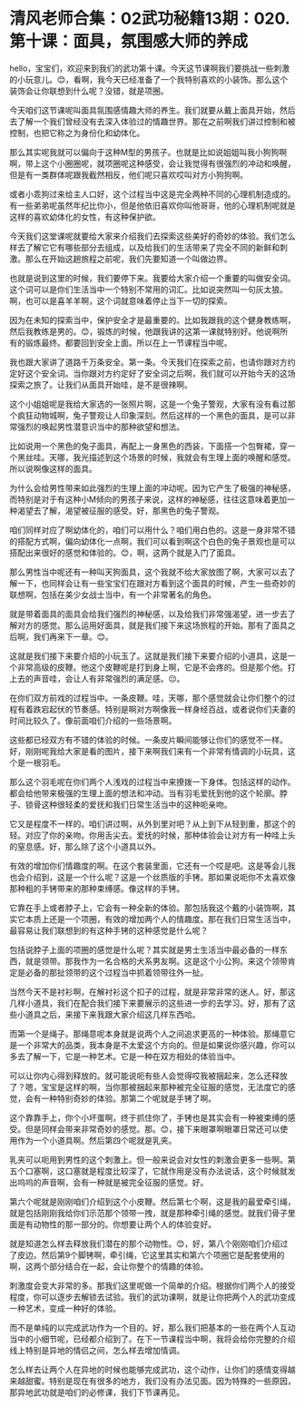 # 清风老师合集：02武功秘籍13期：020.第十课：面具，氛围感大师的养成

hello，宝宝们，欢迎来到我们的武功第十课。今天这节课啊我们要挑战一些刺激的小玩意儿。😊，看啊，我今天已经准备了一个我特别喜欢的小装饰。那么这个装饰会让你联想到什么呢？没错，就是项圈。

今天咱们这节课呢叫面具氛围感情趣大师的养生。我们就要从戴上面具开始，然后去了解一个我们曾经没有去深入体验过的情趣世界。那在之前啊我们讲过控制和被控制，也把它称之为身份化和幼体化。

那么其实呢我就可以偏向于这种M型的男孩子。也就是比如说姐姐叫我小狗狗啊啊，带上这个小圈圈呢，就项圈呢这种感受，会让我觉得有很强烈的冲动和唤醒，但是有一类群体呢跟我截然相反，他们呢只喜欢哎叫对方小狗狗啊。

或者小乖狗过来给主人口好，这个过程当中这是完全两种不同的心理机制造成的。有一些弟弟呢虽然年纪比你小，但是他依旧喜欢你叫他哥哥，他的心理机制呢就是这样的喜欢幼体化的女性，有这种保护欲。

今天我们这堂课呢就要给大家来介绍我们去探索这些美好的奇妙的体验。我们怎么样去了解它它有哪些部分去组成，以及给我们的生活带来了完全不同的新鲜和刺激。那么在开始这趟旅程之前呢，我们先要知道一个叫做边界。

也就是说到这里的时候，我们要停下来。我要给大家介绍一个重要的叫做安全词。这个词可以是你们生活当中一个特别不常用的词汇。比如说突然叫一句灰太狼。啊，也可以是喜羊羊啊，这个词就意味着停止当下一切的探索。

因为在未知的探索当中，保护安全才是最重要的。比如我跟我的这个健身教练啊，然后我教练是男的。😊，锻炼的时候，他跟我讲的这第一课就特别好。他说啊所有的锻炼最终。都要回到安全上面。所以在上一节课程当中呢。

我也跟大家讲了道路千万条安全。第一条。今天我们在探索之前，也请你跟对方约定好这个安全词。当你跟对方约定好了安全词之后啊，我们就可以开始今天的这场探索之旅了。让我们从面具开始哇，是不是很辣啊。

这个小姐姐呢是我给大家选的一张照片啊，这是一个兔子警观，大家有没有看过那个疯狂动物城啊，兔子警观让人印象深刻。然后这样的一个黑色的面具，是可以非常强烈的唤起男性潜意识当中的那种欲望和想法。

比如说用一个黑色的兔子面具，再配上一身黑色的西装，下面搭一个包臀裙，穿一个黑丝哇。天哪，我光描述到这个场景的时候，我就会有生理上面的唤醒和感觉。所以说啊像这样的面具。

为什么会给男性带来如此强烈的生理上面的冲动呢。因为它产生了极强的神秘感，而特别是对于有这种小M倾向的男孩子来说，这样的神秘感，往往这意味着更加一种渴望去了解，渴望被征服的感受。好，那黑色的兔子警观。

咱们同样对应了啊幼体化的，咱们可以用什么？咱们用白色的。这是一身非常不错的搭配方式啊，偏向幼体化一点啊，我们可以看到啊这个白色的兔子景观也是可以搭配出来很好的感觉和体验的。😊，啊，这两个就是入门了面具。

那么男性当中呢还有一种叫天狗面具，这个我就不给大家放图了啊，大家可以去了解一下，也同样会让有一些宝宝们在跟对方看到这个面具的时候，产生一些奇妙的联想啊，包括在美少女战士当中，有一个非常著名的角色。

就是带着面具的面具会给我们强烈的神秘感，以及给我们非常强渴望，进一步去了解对方的感觉。那么运用好面具，就是我们接下来这场旅程的开始。那有了面具之后啊，我们再来下一章。😊。

这就是我们接下来要介绍的小玩玉了。这就是我们接下来要介绍的小道具，这是一个非常高级的皮鞭。他这个皮鞭呢是打到身上啊，它是不会疼的。但是那个他。打上去的声音哇，会让人有非常强烈的满足感。😔。

在你们双方前戏的过程当中。一条皮鞭。哇，天哪，那个感觉就会让你们整个的过程有着跌宕起伏的节奏感。特别是啊对方啊像我一样身经百战，或者说你们夫妻的时间比较久了。像前面咱们介绍的一些场景啊。

这些都已经双方有不错的体验的时候。一条皮片瞬间能够让你们的感觉不一样。好，刚刚呢我给大家是看的图片，接下来啊我们来有一个非常有情调的小玩具，这个是一根羽毛。

那么这个羽毛呢在你们两个人浅戏的过程当中来撩拨一下身体。包括这样的动作。都会给他带来极强的生理上面的想法和冲动。当有羽毛爱抚到他的这个轮廓。脖子、锁骨这种很轻柔的爱抚和我们日常生活当中的这种呃亲吻。

它又是程度不一样的。咱们讲过啊，从外到里对吧？从上到下从轻到重，那这个的轻。对应了你的亲吻。你用舌尖去。爱抚的时候，那种体验会让对方有一种哇上头的窒息感。好，那么除了这个小道具以外。

有效的增加你们情趣度的啊。在这个套装里面，它还有一个哎是吧。这是等会儿我也会介绍到，这是一个什么呢？这是一个丝质版的手铐。那如果说呃你不太喜欢像那种粗的手铐带来的那种束缚感。像这样的手铐。

它靠在手上或者脖子上，它会有一种全新的体验。那包括我这个戴的小装饰啊，其实它本质上还是一个项圈，有效的增加两个人的情趣度。那在我们日常生活当中，最容易让我们联想到的有这种手铐的这种感觉是什么呢？

包括说脖子上面的项圈的感觉是什么呢？其实就是男士生活当中最必备的一样东西，就是领带。那我作为一名合格的犬系男友啊。这是这个小公狗。来这个领带肯定是必备的那扯领带的这个过程当中抓着领带往外一扯。

当然今天不是衬衫啊，在解衬衫这个扣子的过程，就是非常非常的迷人。好，那这几样小道具，我们在配合我们接下来要展示的这些进一步的去学习。好，那有了这些小道具之后，来接下来我跟大家介绍这几样东西哈。

而第一个是绳子。那绳意呢本身就是说两个人之间追求更高的一种体验。那绳意它是一个非常大的品类，我本身是不太爱这个方向的。但是如果说你感兴趣，你可以多去了解一下，它是一种艺术。它是一种在双方相处的体验当中。

可以让你内心得到释放的。就可能说呃有些人会觉得哎我被捆起来，怎么还释放了？嗯，宝宝是这样的啊，当你那被捆起来那种被完全征服的感觉，无法度它的感觉，会有一种特别奇妙的体验。那第二个呢就是手铐了啊。

这个靠靠手上，你个小坏蛋啊，终于抓住你了，手铐也是其实会有一种被束缚的感受。但是同样会带来非常奇妙的感觉。那。😊，接下来眼罩啊眼罩日常还可以使用作为一个小道具啊。然后第四个呢就是乳夹。

乳夹可以呃用到男性的这个刺激上。但一般来说会对女性的刺激会更多一些啊。第五个口塞啊，这口塞就是程度比较深了，它就作用是没有办法说话，这个时候就发出呜呜的声音啊，会有一种就是被完全征服的感觉。好。

第六个呢就是刚刚咱们介绍到这个小皮鞭。然后第七个啊，这是我的最爱牵引绳，就是包括刚刚我给你们示范那个领带一拽，就是那种牵引绳的感觉。就我们骨子里面是有动物性的那一部分的。你想要让两个人的体验变好。

就是知道怎么样去释放我们潜在的那个动物性。😊，好，第八个刚刚咱们介绍过了皮边。然后第9个脚铐啊，牵引绳，它这里其实和第六个项圈它是配套使用的啊，这两个部分结合在一起，会让你整个的情趣的体验。

刺激度会变大非常的多。那我们这里呢做一个简单的介绍。根据你们两个人的接受程度，你可以逐步去解锁去试验。我们的武功课啊，就是让你把两个人的武功变成一种艺术，变成一种好的体验。

而不是单纯的以完成武功作为一个目的。好，那么我们把基本的一些在两个人互动当中的小细节呢，已经都介绍到了。在下一节课程当中啊，我将会给你完整的介绍线上特别是异地的情侣之间，怎么样去增加情调。

怎么样去让两个人在异地的时候也能够完成武功，这个动作，让你们的感情变得越来越甜蜜。特别是现在有很多的地方，我们没有办法见面。因为特殊的一些原因，那异地武功就是咱们的必修课，我们下节课再见。

